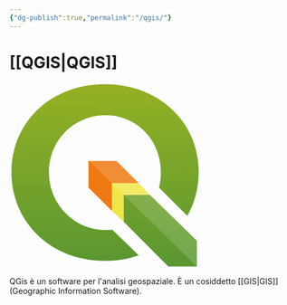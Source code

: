 ```yaml
---
{"dg-publish":true,"permalink":"/qgis/"}
---
```


 # [[QGIS\|QGIS]]

<?xml version="1.0" encoding="UTF-8" standalone="no"?><!-- Generator: Adobe Illustrator 16.0.0, SVG Export Plug-In . SVG Version: 6.00 Build 0)  --><svg   version="1.1"   id="Layer_1"   x="0px"   y="0px"   width="336"   height="328"   viewBox="0 0 336 328"   enable-background="new 0 0 128 128"   xml:space="preserve"   sodipodi:docname="logosign.svg"   inkscape:version="1.1.2 (0a00cf5339, 2022-02-04)"   xmlns:inkscape="http://www.inkscape.org/namespaces/inkscape"   xmlns:sodipodi="http://sodipodi.sourceforge.net/DTD/sodipodi-0.dtd"   xmlns="http://www.w3.org/2000/svg"   xmlns:svg="http://www.w3.org/2000/svg"><defs   id="defs953" /><sodipodi:namedview   id="namedview951"   pagecolor="#ffffff"   bordercolor="#666666"   borderopacity="1.0"   inkscape:pageshadow="2"   inkscape:pageopacity="0.0"   inkscape:pagecheckerboard="0"   showgrid="false"   inkscape:zoom="1.296875"   inkscape:cx="65.542169"   inkscape:cy="104.09639"   inkscape:window-width="3440"   inkscape:window-height="1384"   inkscape:window-x="0"   inkscape:window-y="0"   inkscape:window-maximized="1"   inkscape:current-layer="Layer_1" /><polygon   fill="#ee7913"   points="71.697,54.625 52.613,54.625 52.613,72.746 68.613,88.548 68.613,69.625 86.891,69.625 "   id="polygon930"   transform="matrix(2.5887065,0,0,2.5887065,3.3493976,-3.3017225)" /><linearGradient   id="SVGID_1_"   gradientUnits="userSpaceOnUse"   x1="402.52441"   y1="-220.87061"   x2="400.64789"   y2="-97.502296"   gradientTransform="matrix(1,0,0,-1,-300.5195,-92.5547)"><stop   offset="0"   style="stop-color:#589632"   id="stop932" /><stop   offset="1"   style="stop-color:#93B023"   id="stop934" /></linearGradient><polygon   fill="url(#SVGID_1_)"   points="76.613,77.625 76.613,96.033 107.143,126.625 126.613,126.625 126.613,109.057 94.488,77.625 "   id="polygon937"   style="fill:url(#SVGID_1_)"   transform="matrix(2.5887065,0,0,2.5887065,3.3493976,-3.3017225)" /><polygon   fill="#f0e64a"   points="86.891,69.625 68.613,69.625 68.613,88.548 76.613,96.033 76.613,77.625 94.488,77.625 "   id="polygon939"   transform="matrix(2.5887065,0,0,2.5887065,3.3493976,-3.3017225)" /><linearGradient   id="SVGID_2_"   gradientUnits="userSpaceOnUse"   x1="365.46191"   y1="-221.14549"   x2="363.59229"   y2="-98.226997"   gradientTransform="matrix(2.5887066,0,0,-2.5887066,-774.60741,-242.89868)"><stop   offset="0"   style="stop-color:#589632"   id="stop941" /><stop   offset="1"   style="stop-color:#93B023"   id="stop943" /></linearGradient><path   fill="url(#SVGID_2_)"   d="m 181.77082,259.58659 c -3.01585,0.62647 -4.57943,0.40643 -12.1281,0.40643 -54.01595,0 -99.95513,-44.41703 -99.95513,-102.01057 0,-57.59353 45.43439,-101.029441 99.95513,-101.029441 54.52076,0 97.93854,43.438491 97.93854,101.029441 0,9.36853 -1.16751,18.37723 -3.3239,26.91737 l 49.99569,49.99052 c 12.88916,-22.58906 20.1013,-48.84631 20.1013,-77.29101 C 334.35435,68.835171 263.51957,2.3727225 168.63572,2.3727225 74.184173,2.3701345 3.3493976,68.395091 3.3493976,157.59673 c 0,89.63397 70.8347754,156.97399 165.2837324,156.97399 24.37785,0 41.59792,-3.80281 59.64898,-9.73613 z"   id="path946"   style="fill:url(#SVGID_2_);stroke-width:2.58871" /><polygon   opacity="0.15"   fill="#ffffff"   enable-background="new    "   points="126.613,109.057 126.613,126.625 53.083,54.625 71.697,54.625 "   id="polygon948"   transform="matrix(2.5887065,0,0,2.5887065,3.3493976,-3.3017225)" /></svg>

QGis è un software per l'analisi geospaziale. È un cosiddetto [[GIS\|GIS]] (Geographic Information Software).



